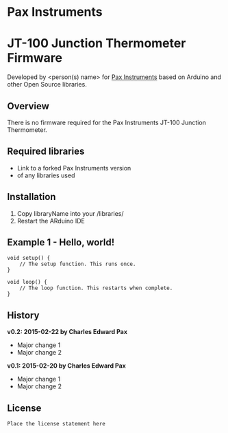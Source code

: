 # Pax Instruments
# JT-100 Junction Thermometer Firmware

Developed by <person(s) name> for [Pax Instruments](http://paxinstruments.com/) based on Arduino and other Open Source libraries.

## Overview
There is no firmware required for the Pax Instruments JT-100 Junction Thermometer.

## Required libraries
- Link to a forked Pax Instruments version
- of any  libraries used

## Installation
1. Copy libraryName into your <Arduino folder>/libraries/
2. Restart the ARduino IDE

## Example 1 - Hello, world!
```
void setup() {
    // The setup function. This runs once.
}

void loop() {
    // The loop function. This restarts when complete.
}
```

## History
__v0.2: 2015-02-22 by Charles Edward Pax__

- Major change 1
- Major change 2

__v0.1: 2015-02-20 by Charles Edward Pax__

- Major change 1
- Major change 2

## License
```
Place the license statement here
```